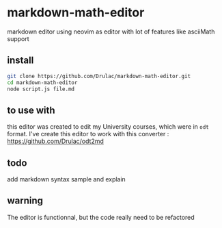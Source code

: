 # markdown-math-editor
markdown editor using neovim as editor with lot of features like asciiMath support

## install

```bash
git clone https://github.com/Drulac/markdown-math-editor.git
cd markdown-math-editor
node script.js file.md
```
## to use with

this editor was created to edit my University courses, which were in `odt` format. I've create this editor to work with this converter : https://github.com/Drulac/odt2md

## todo

add markdown syntax sample and explain

## warning

The editor is functionnal, but the code really need to be refactored
